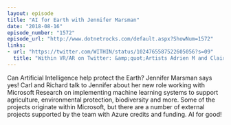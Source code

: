 ```yaml
---
layout: episode
title: "AI for Earth with Jennifer Marsman"
date: "2018-08-16"
episode_number: "1572"
episode_url: "http://www.dotnetrocks.com/default.aspx?ShowNum=1572"
links:
- url: "https://twitter.com/WITHIN/status/1024765587522605056?s=09"
  title: "Within VR/AR on Twitter: &amp;quot;Artists Adrien M and Claire B bring their artwork to life with augmented reality for their stunning exhibit, fittingly titled &amp;#39;Mirages and Miracles.&amp;#39; &amp;#10;&amp;#10;&#128249;: Adrien M &amp;amp; Claire B… https://t.co/Hbz6IqSQlA&amp;quot;"
---
```


Can Artificial Intelligence help protect the Earth? Jennifer Marsman says yes! Carl and Richard talk to Jennifer about her new role working with Microsoft Research on implementing machine learning systems to support agriculture, environmental protection, biodiversity and more. Some of the projects originate within Microsoft, but there are a number of external projects supported by the team with Azure credits and funding. AI for good!
